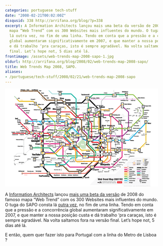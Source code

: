 ```yaml
---
categories: portuguese tech-stuff
date: "2008-02-21T00:02:00Z"
disqusid: 338 http://arrifana.org/blog/?p=338
excerpt: A Information Architects lançou mais uma beta da versão de 2008 do famoso
  mapa “Web Trend” com os 300 Websites mais influentes do mundo. O tuga do SAPO consta
  lá outra vez, no fim de uma linha. Tendo em conta que a pressão e a concorrência
  global aumentaram significativamente em 2007, e que manter a nossa posição custa
  e dá trabalho ‘pra caraças, isto é sempre agradável. Na volta saltamos fora na versão
  final. Let’s hope not, 5 dias até lá.
frontimage: /assets/web-trends-map-2008-sapo-1.jpg
oldurl: http://arrifana.org/blog/2008/02/web-trends-map-2008-sapo/
title: Web Trends Map 2008, SAPO.
aliases:
- /portuguese/tech-stuff/2008/02/21/web-trends-map-2008-sapo
---
```


![](/assets/web-trends-map-2008-sapo-1.jpg "photo 1")

A [Information Architects][1] lançou [mais uma beta da versão][2] de 2008 do famoso mapa “Web Trend” com os 300 Websites mais influentes do mundo. O tuga do SAPO consta lá [outra vez][3], no fim de uma linha. Tendo em conta que a pressão e a concorrência global aumentaram significativamente em 2007, e que manter a nossa posição custa e dá trabalho ‘pra caraças, isto é sempre agradável. Na volta saltamos fora na versão final. Let’s hope not, 5 dias até lá.

E então, quem quer fazer isto para Portugal com a linha do Metro de Lisboa ?

[1]: http://informationarchitects.jp/
[2]: http://informationarchitects.jp/start/
[3]: http://informationarchitects.jp/ia-trendmap-2007v2/